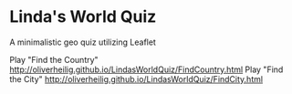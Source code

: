 Linda's World Quiz
==================

A minimalistic geo quiz utilizing Leaflet

Play "Find the Country" http://oliverheilig.github.io/LindasWorldQuiz/FindCountry.html
Play "Find the City" http://oliverheilig.github.io/LindasWorldQuiz/FindCity.html